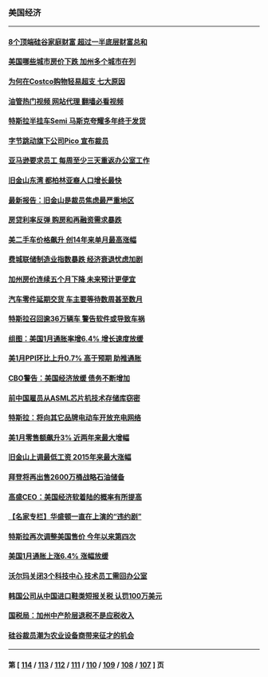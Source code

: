 ### 美国经济
---
#### [8个顶端硅谷家庭财富 超过一半底层财富总和](../../pages/ncid1078158/n13933828.md?02211245) 
#### [美国哪些城市房价下跌 加州多个城市在列](../../pages/ncid1078158/n13933691.md?02211245) 
#### [为何在Costco购物轻易超支 七大原因](../../pages/ncid1078158/n13931403.md?02211245) 
#### [油管热门视频 网站代理 翻墙必看视频](http://138.2.39.72:81/youtube.html?epic-marker?02211245)
#### [特斯拉半挂车Semi 马斯克夸耀多年终于发货](../../pages/ncid1078158/n13933015.md?02211245) 
#### [字节跳动旗下公司Pico 宣布裁员](../../pages/ncid1078158/n13932613.md?02211245) 
#### [亚马逊要求员工 每周至少三天重返办公室工作](../../pages/ncid1078158/n13932609.md?02211245) 
#### [旧金山东湾 都柏林亚裔人口增长最快](../../pages/ncid1078158/n13932539.md?02211245) 
#### [最新报告：旧金山是裁员焦虑最严重地区](../../pages/ncid1078158/n13932493.md?02211245) 
#### [房贷利率反弹 购房和再融资需求暴跌](../../pages/ncid1078158/n13932465.md?02211245) 
#### [美二手车价格飙升 创14年来单月最高涨幅](../../pages/ncid1078158/n13932383.md?02211245) 
#### [费城联储制造业指数暴跌 经济衰退忧虑加剧](../../pages/ncid1078158/n13931862.md?02211245) 
#### [加州房价连续五个月下降 未来预计更便宜](../../pages/ncid1078158/n13931709.md?02211245) 
#### [汽车零件延期交货 车主要等待数周甚至数月](../../pages/ncid1078158/n13931609.md?02211245) 
#### [特斯拉召回逾36万辆车 警告软件或导致车祸](../../pages/ncid1078158/n13931417.md?02211245) 
#### [组图：美国1月通胀率增6.4% 增长速度放缓](../../pages/ncid1078158/n13931291.md?02211245) 
#### [美1月PPI环比上升0.7% 高于预期 助推通胀](../../pages/ncid1078158/n13931369.md?02211245) 
#### [CBO警告：美国经济放缓 债务不断增加](../../pages/ncid1078158/n13930813.md?02211245) 
#### [前中国雇员从ASML芯片机技术存储库窃密](../../pages/ncid1078158/n13930758.md?02211245) 
#### [特斯拉：将向其它品牌电动车开放充电网络](../../pages/ncid1078158/n13930588.md?02211245) 
#### [美1月零售额飙升3% 近两年来最大增幅](../../pages/ncid1078158/n13930527.md?02211245) 
#### [旧金山上调最低工资 2015年来最大涨幅](../../pages/ncid1078158/n13930082.md?02211245) 
#### [拜登将再出售2600万桶战略石油储备](../../pages/ncid1078158/n13929895.md?02211245) 
#### [高盛CEO：美国经济软着陆的概率有所提高](../../pages/ncid1078158/n13929891.md?02211245) 
#### [【名家专栏】华盛顿一直在上演的“违约剧”](../../pages/ncid1078158/n13929645.md?02211245) 
#### [特斯拉再次调整美国售价 今年以来第四次](../../pages/ncid1078158/n13929751.md?02211245) 
#### [美国1月通胀上涨6.4% 涨幅放缓](../../pages/ncid1078158/n13929732.md?02211245) 
#### [沃尔玛关闭3个科技中心 技术员工需回办公室](../../pages/ncid1078158/n13929474.md?02211245) 
#### [韩国公司从中国进口鞋类短报关税 认罚100万美元](../../pages/ncid1078158/n13929373.md?02211245) 
#### [国税局：加州中产阶层退税不是应税收入](../../pages/ncid1078158/n13929394.md?02211245) 
#### [硅谷裁员潮为农业设备商带来征才的机会](../../pages/ncid1078158/n13929220.md?02211245) 

---
#### 第 [ [114](./114.md?02211245) / [113](./113.md?02211245) / [112](./112.md?02211245) / [111](./111.md?02211245) / [110](./110.md?02211245) / [109](./109.md?02211245) / [108](./108.md?02211245) / [107](./107.md?02211245) ] 页
